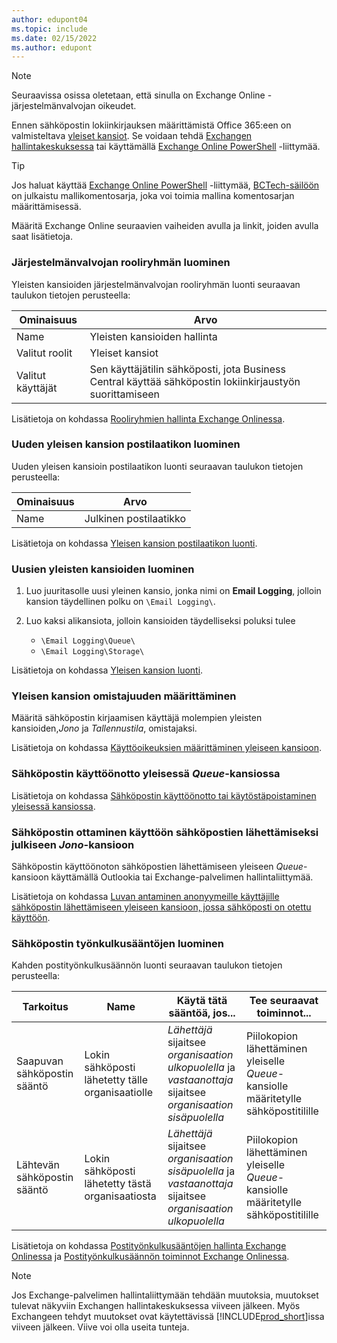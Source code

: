 ```yaml
---
author: edupont04
ms.topic: include
ms.date: 02/15/2022
ms.author: edupont
---
```


> [!NOTE]
> Seuraavissa osissa oletetaan, että sinulla on Exchange Online -järjestelmänvalvojan oikeudet.

Ennen sähköpostin lokiinkirjauksen määrittämistä Office 365:een on valmisteltava [yleiset kansiot](/exchange/collaboration-exo/public-folders/public-folders). Se voidaan tehdä [Exchangen hallintakeskuksessa](/exchange/exchange-admin-center?preserve-view=true) tai käyttämällä [Exchange Online PowerShell](/powershell/exchange/exchange-online-powershell?view=exchange-ps&?preserve-view=true) -liittymää.

> [!TIP]
> Jos haluat käyttää [Exchange Online PowerShell](/powershell/exchange/exchange-online-powershell?view=exchange-ps&preserve-view=true) -liittymää, [BCTech-säilöön](https://github.com/microsoft/BCTech/tree/master/samples/EmailLogging) on julkaistu mallikomentosarja, joka voi toimia mallina komentosarjan määrittämisessä.

Määritä Exchange Online seuraavien vaiheiden avulla ja linkit, joiden avulla saat lisätietoja.

### <a name="create-an-admin-role-group"></a><a name="create-an-admin-role-group"></a>Järjestelmänvalvojan rooliryhmän luominen

Yleisten kansioiden järjestelmänvalvojan rooliryhmän luonti seuraavan taulukon tietojen perusteella:

|Ominaisuus        |Arvo                     |
|----------------|--------------------------|
|Name            |Yleisten kansioiden hallinta |
|Valitut roolit  |Yleiset kansiot            |
|Valitut käyttäjät  |Sen käyttäjätilin sähköposti, jota Business Central käyttää sähköpostin lokiinkirjaustyön suorittamiseen|

Lisätietoja on kohdassa [Rooliryhmien hallinta Exchange Onlinessa](/exchange/permissions-exo/role-groups).

### <a name="create-a-new-public-folder-mailbox"></a><a name="create-a-new-public-folder-mailbox"></a>Uuden yleisen kansion postilaatikon luominen

Uuden yleisen kansioin postilaatikon luonti seuraavan taulukon tietojen perusteella:

|Ominaisuus        |Arvo                     |
|----------------|--------------------------|
|Name            |Julkinen postilaatikko            |

Lisätietoja on kohdassa [Yleisen kansion postilaatikon luonti](/exchange/collaboration-exo/public-folders/create-public-folder-mailbox).

### <a name="create-new-public-folders"></a><a name="create-new-public-folders"></a>Uusien yleisten kansioiden luominen

1. Luo juuritasolle uusi yleinen kansio, jonka nimi on **Email Logging**, jolloin kansion täydellinen polku on `\Email Logging\`.
2. Luo kaksi alikansiota, jolloin kansioiden täydelliseksi poluksi tulee

    - `\Email Logging\Queue\`
    - `\Email Logging\Storage\`

Lisätietoja on kohdassa [Yleisen kansion luonti](/exchange/collaboration-exo/public-folders/create-public-folder).

### <a name="set-public-folder-ownership"></a><a name="set-public-folder-ownership"></a>Yleisen kansion omistajuuden määrittäminen

Määritä sähköpostin kirjaamisen käyttäjä molempien yleisten kansioiden,*Jono* ja *Tallennustila*, omistajaksi.

Lisätietoja on kohdassa [Käyttöoikeuksien määrittäminen yleiseen kansioon](/exchange/collaboration-exo/public-folders/set-up-public-folders#step-3-assign-permissions-to-the-public-folder).

### <a name="mail-enable-the-queue-public-folder"></a><a name="mail-enable-the-queue-public-folder"></a>Sähköpostin käyttöönotto yleisessä *Queue*-kansiossa

  Lisätietoja on kohdassa [Sähköpostin käyttöönotto tai käytöstäpoistaminen yleisessä kansiossa](/exchange/collaboration-exo/public-folders/enable-or-disable-mail-for-public-folder).

### <a name="mail-enable-sending-emails-to-the-queue-public-folder"></a><a name="mail-enable-sending-emails-to-the-queue-public-folder"></a>Sähköpostin ottaminen käyttöön sähköpostien lähettämiseksi julkiseen *Jono*-kansioon

Sähköpostin käyttöönoton sähköpostien lähettämiseen yleiseen *Queue*-kansioon käyttämällä Outlookia tai Exchange-palvelimen hallintaliittymää.

Lisätietoja on kohdassa [Luvan antaminen anonyymeille käyttäjille sähköpostin lähettämiseen yleiseen kansioon, jossa sähköposti on otettu käyttöön](/exchange/collaboration-exo/public-folders/enable-or-disable-mail-for-public-folder#allow-anonymous-users-to-send-email-to-a-mail-enabled-public-folder?preserve-view=true).

### <a name="create-mail-flow-rules"></a><a name="create-mail-flow-rules"></a>Sähköpostin työnkulkusääntöjen luominen

Kahden postityönkulkusäännön luonti seuraavan taulukon tietojen perusteella:

|Tarkoitus  |Name |Käytä tätä sääntöä, jos...             |Tee seuraavat toiminnot...                          |
|---------|-----|----------------------------------|---------------------------------------------|
|Saapuvan sähköpostin sääntö |Lokin sähköposti lähetetty tälle organisaatiolle|*Lähettäjä* sijaitsee *organisaation ulkopuolella* ja *vastaanottaja* sijaitsee *organisaation sisäpuolella*|Piilokopion lähettäminen yleiselle *Queue*-kansiolle määritetylle sähköpostitilille|
|Lähtevän sähköpostin sääntö | Lokin sähköposti lähetetty tästä organisaatiosta |*Lähettäjä* sijaitsee *organisaation sisäpuolella* ja *vastaanottaja* sijaitsee *organisaation ulkopuolella*|Piilokopion lähettäminen yleiselle *Queue*-kansiolle määritetylle sähköpostitilille|

Lisätietoja on kohdassa [Postityönkulkusääntöjen hallinta Exchange Onlinessa](/exchange/security-and-compliance/mail-flow-rules/manage-mail-flow-rules?preserve-view=true) ja [Postityönkulkusäännön toiminnot Exchange Onlinessa](/exchange/security-and-compliance/mail-flow-rules/mail-flow-rule-actions?preserve-view=true).

> [!NOTE]
> Jos Exchange-palvelimen hallintaliittymään tehdään muutoksia, muutokset tulevat näkyviin Exchangen hallintakeskuksessa viiveen jälkeen. Myös Exchangeen tehdyt muutokset ovat käytettävissä [!INCLUDE[prod_short](prod_short.md)]issa viiveen jälkeen. Viive voi olla useita tunteja.
